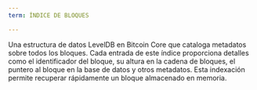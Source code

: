 ```yaml
---
term: ÍNDICE DE BLOQUES

---
```

Una estructura de datos LevelDB en Bitcoin Core que cataloga metadatos sobre todos los bloques. Cada entrada de este índice proporciona detalles como el identificador del bloque, su altura en la cadena de bloques, el puntero al bloque en la base de datos y otros metadatos. Esta indexación permite recuperar rápidamente un bloque almacenado en memoria.